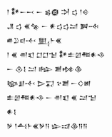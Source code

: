 <div class='block'>
<div class='line'>𒁹 𒀯𒀸𒁁 𒀸 𒌗𒁈 𒋫 𒌓 𒁹𒄰</div>
<div class='line'>𒂗 𒌓 𒌍𒆚 𒀸 𒀭𒌓𒌓𒁺 𒀉𒁄</div>
<div class='line'>𒌑𒊒𒁀𒋾 𒅅𒈨𒌍</div>
<div class='line'>𒁹 𒌍 𒉣𒇬 𒆸𒆸𒈠 𒀯𒉺𒇻𒍣𒀭𒈾</div>
<div class='line'>𒀸 𒊮𒋙 𒁺 𒈗 𒋢𒂔𒆠</div>
<div class='line'>𒆧𒋗𒋾 𒆕𒍑 𒆳𒋢 𒀸𒄭𒅖</div>
<div class='line'>𒉺𒇻𒍣𒀭𒈾 𒀸 𒉣𒇬 𒌍 𒁺𒈠</div>
<div class='line'>𒀭𒋙</div>
<div class='line'>𒃻 𒁹𒋀𒈨𒌍𒃻𒀀 𒇽𒀕𒆠𒀀𒀀</div>
</div>